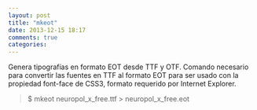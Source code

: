 ```yaml
---
layout: post
title: "mkeot"
date: 2013-12-15 18:17
comments: true
categories: 
---
```

Genera tipografías en formato EOT desde TTF y OTF. Comando necesario para convertir las fuentes en TTF al formato EOT para ser usado con la propiedad font-face de CSS3, formato requerido por Internet Explorer.

>$ mkeot neuropol_x_free.ttf > neuropol_x_free.eot


